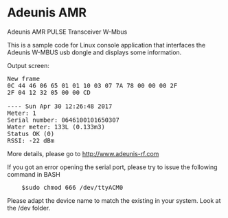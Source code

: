 # Adeunis AMR
Adeunis AMR PULSE Transceiver W-Mbus

This is a sample code for Linux console application that interfaces the Adeunis W-MBUS usb dongle and displays some information.

Output screen:

<pre>
New frame
0C 44 46 06 65 01 01 10 03 07 7A 78 00 00 00 2F 
2F 04 12 32 05 00 00 CD 

---- Sun Apr 30 12:26:48 2017
Meter: 1
Serial number: 0646100101650307
Water meter: 133L (0.133m3)
Status OK (0)
RSSI: -22 dBm
</pre>
More details, please go to http://www.adeunis-rf.com

If you got an error opening the serial port, please try to issue the following command in BASH

<pre>
    $sudo chmod 666 /dev/ttyACM0
</pre>

Please adapt the device name to match the existing in your system. Look at the /dev folder.

